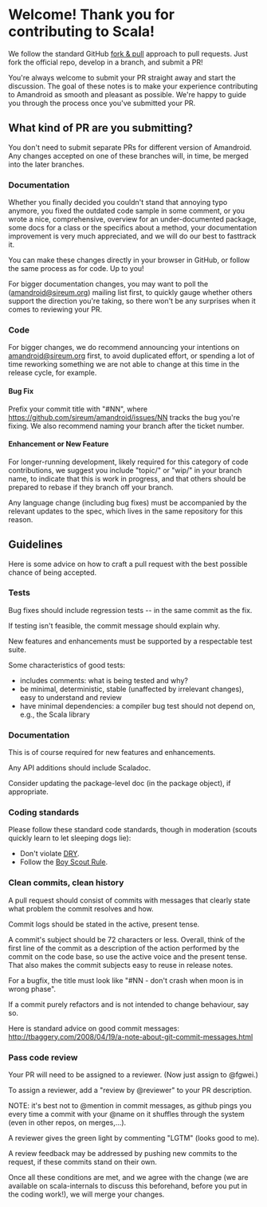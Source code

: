 # Welcome! Thank you for contributing to Scala!
We follow the standard GitHub [fork & pull](https://help.github.com/articles/using-pull-requests/#fork--pull) 
approach to pull requests. Just fork the official repo, develop in a branch, and submit a PR!

You're always welcome to submit your PR straight away and start the discussion.
The goal of these notes is to make your experience contributing to Amandroid as 
smooth and pleasant as possible. We're happy to guide you through the process once you've submitted your PR.

## What kind of PR are you submitting?

You don't need to submit separate PRs for different version of Amandroid.
Any changes accepted on one of these branches will, in time, be merged into the later branches.

### Documentation
Whether you finally decided you couldn't stand that annoying typo anymore, 
you fixed the outdated code sample in some comment, or you wrote a nice, 
comprehensive, overview for an under-documented package, 
some docs for a class or the specifics about a method, 
your documentation improvement is very much appreciated, and we will do our best to fasttrack it.

You can make these changes directly in your browser in GitHub, 
or follow the same process as for code. Up to you!

For bigger documentation changes, you may want to poll the (amandroid@sireum.org) mailing list first, 
to quickly gauge whether others support the direction you're taking, 
so there won't be any surprises when it comes to reviewing your PR.

### Code
For bigger changes, we do recommend announcing your intentions on amandroid@sireum.org first, 
to avoid duplicated effort, or spending a lot of time reworking something we are not able to 
change at this time in the release cycle, for example.

#### Bug Fix
Prefix your commit title with "#NN", where https://github.com/sireum/amandroid/issues/NN tracks the bug you're fixing. 
We also recommend naming your branch after the ticket number.

#### Enhancement or New Feature
For longer-running development, likely required for this category of code contributions, 
we suggest you include "topic/" or "wip/" in your branch name, 
to indicate that this is work in progress, and that others should be prepared to rebase if they branch off your branch.

Any language change (including bug fixes) must be accompanied by the relevant updates to the spec, which lives in the same repository for this reason.

## Guidelines

Here is some advice on how to craft a pull request with the best possible
chance of being accepted.

### Tests

Bug fixes should include regression tests -- in the same commit as the fix.

If testing isn't feasible, the commit message should explain why.

New features and enhancements must be supported by a respectable test suite.

Some characteristics of good tests:

* includes comments: what is being tested and why?
* be minimal, deterministic, stable (unaffected by irrelevant changes), easy to understand and review
* have minimal dependencies: a compiler bug test should not depend on, e.g., the Scala library

### Documentation

This is of course required for new features and enhancements.

Any API additions should include Scaladoc.

Consider updating the package-level doc (in the package object), if appropriate.

### Coding standards

Please follow these standard code standards, though in moderation (scouts quickly learn to let sleeping dogs lie):

* Don't violate [DRY](http://programmer.97things.oreilly.com/wiki/index.php/Don%27t_Repeat_Yourself).
* Follow the [Boy Scout Rule](http://programmer.97things.oreilly.com/wiki/index.php/The_Boy_Scout_Rule).

### Clean commits, clean history

A pull request should consist of commits with messages that clearly state what problem the commit resolves and how.

Commit logs should be stated in the active, present tense.

A commit's subject should be 72 characters or less.  Overall, think of
the first line of the commit as a description of the action performed
by the commit on the code base, so use the active voice and the
present tense.  That also makes the commit subjects easy to reuse in
release notes.

For a bugfix, the title must look like "#NN - don't crash when
moon is in wrong phase".

If a commit purely refactors and is not intended to change behaviour,
say so.

Here is standard advice on good commit messages:
http://tbaggery.com/2008/04/19/a-note-about-git-commit-messages.html

### Pass code review

Your PR will need to be assigned to a reviewer. (Now just assign to @fgwei.)

To assign a reviewer, add a "review by @reviewer" to your PR description.

NOTE: it's best not to @mention in commit messages, as github pings you every time a commit with your @name on it shuffles through the system (even in other repos, on merges,...).

A reviewer gives the green light by commenting "LGTM" (looks good to me).

A review feedback may be addressed by pushing new commits to the request, if these commits stand on their own.

Once all these conditions are met, and we agree with the change (we are available on scala-internals to discuss this beforehand, before you put in the coding work!), we will merge your changes.
